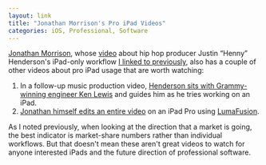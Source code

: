 ```yaml
---
layout: link
title: "Jonathan Morrison's Pro iPad Videos"
categories: iOS, Professional, Software
---
```


[Jonathan Morrison](https://twitter.com/tldtoday), whose [video](https://www.youtube.com/watch?v=dItCj676GmA&list=PLqcaiHQwxA9jB-o-1-zmujxnbpaqwl9lV) about hip hop producer Justin “Henny” Henderson's iPad-only workflow [I linked to previously](https://blog.robenkleene.com/2019/04/01/professional-work-on-the-ipad-in-context/), also has a couple of other videos about pro iPad usage that are worth watching:

1. In a follow-up music production video, [Henderson sits with Grammy-winning engineer Ken Lewis](https://www.youtube.com/watch?v=ZxvliLODkxI) and guides him as he tries working on an iPad.
2. [Jonathan himself edits an entire video](https://www.youtube.com/watch?v=-ZpsliNmJLo) on an iPad Pro using [LumaFusion](https://luma-touch.com/lumafusion-for-ios/).

As I noted previously, when looking at the direction that a market is going, the best indicator is market-share numbers rather than individual workflows. But that doesn't mean these aren't great videos to watch for anyone interested iPads and the future direction of professional software.
